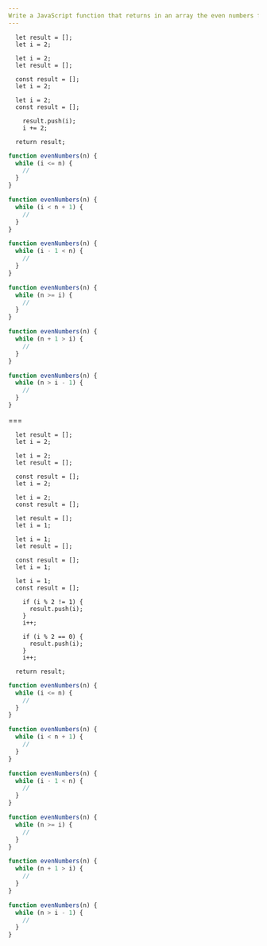 ```yaml
---
Write a JavaScript function that returns in an array the even numbers from 1 to N using a while loop.
---
```


```initial
  let result = [];
  let i = 2;
```

```initial
  let i = 2;
  let result = [];
```

```initial
  const result = [];
  let i = 2;
```

```initial
  let i = 2;
  const result = [];
```

```transformation
    result.push(i);
    i += 2;
```

```final
  return result;
```

```js
function evenNumbers(n) {
  while (i <= n) {
    //
  }
}
```

```js
function evenNumbers(n) {
  while (i < n + 1) {
    //
  }
}
```

```js
function evenNumbers(n) {
  while (i - 1 < n) {
    //
  }
}
```

```js
function evenNumbers(n) {
  while (n >= i) {
    //
  }
}
```

```js
function evenNumbers(n) {
  while (n + 1 > i) {
    //
  }
}
```

```js
function evenNumbers(n) {
  while (n > i - 1) {
    //
  }
}
```

===

```initial
  let result = [];
  let i = 2;
```

```initial
  let i = 2;
  let result = [];
```

```initial
  const result = [];
  let i = 2;
```

```initial
  let i = 2;
  const result = [];
```

```initial
  let result = [];
  let i = 1;
```

```initial
  let i = 1;
  let result = [];
```

```initial
  const result = [];
  let i = 1;
```

```initial
  let i = 1;
  const result = [];
```

```transformation
    if (i % 2 != 1) {
      result.push(i);
    }
    i++;
```

```transformation
    if (i % 2 == 0) {
      result.push(i);
    }
    i++;
```

```final
  return result;
```

```js
function evenNumbers(n) {
  while (i <= n) {
    //
  }
}
```

```js
function evenNumbers(n) {
  while (i < n + 1) {
    //
  }
}
```

```js
function evenNumbers(n) {
  while (i - 1 < n) {
    //
  }
}
```

```js
function evenNumbers(n) {
  while (n >= i) {
    //
  }
}
```

```js
function evenNumbers(n) {
  while (n + 1 > i) {
    //
  }
}
```

```js
function evenNumbers(n) {
  while (n > i - 1) {
    //
  }
}
```
